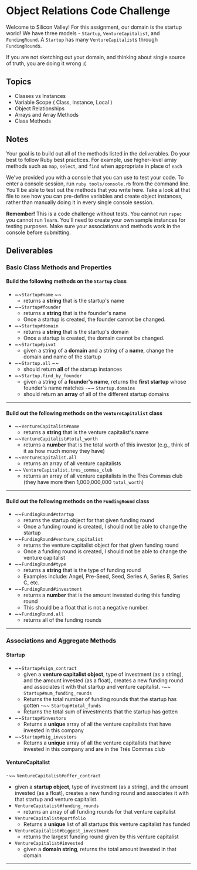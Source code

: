 # Object Relations Code Challenge

Welcome to Silicon Valley! For this assignment, our domain is the startup world! We have three models - `Startup`, `VentureCapitalist`, and `FundingRound`. A `Startup` has many `VentureCapitalist`s through `FundingRound`s.

If you are not sketching out your domain, and thinking about single source of truth,
you are doing it wrong :(

## Topics

- Classes vs Instances
- Variable Scope ( Class, Instance, Local )
- Object Relationships
- Arrays and Array Methods
- Class Methods

## Notes

Your goal is to build out all of the methods listed in the deliverables. Do your best to follow Ruby best practices. For example, use higher-level array methods such as `map`, `select`, and `find` when appropriate in place of `each`

We've provided you with a console that you can use to test your code. To enter a console session, run `ruby tools/console.rb` from the command line. You'll be able to test out the methods that you write here. Take a look at that file to see how you can pre-define variables and create object instances, rather than manually doing it in every single console session.

**Remember!** This is a code challenge without tests. You cannot run `rspec` you cannot run `learn`. You'll need to create your own sample instances for testing purposes. Make sure your associations and methods work in the console before submitting.

## Deliverables

### Basic Class Methods and Properties

#### Build the following methods on the `Startup` class

- ~~`Startup#name` ~~
  - returns a **string** that is the startup's name
- ~~`Startup#founder`
  - returns a **string** that is the founder's name
  - Once a startup is created, the founder cannot be changed.
- ~~`Startup#domain`
  - returns a **string** that is the startup's domain
  - Once a startup is created, the domain cannot be changed.
- ~~`Startup#pivot`
  - given a string of a **domain** and a string of a **name**, change the domain and name of the startup
- ~~`Startup.all` ~~
  - should return **all** of the startup instances
- ~~`Startup.find_by_founder`
  - given a string of a **founder's name**, returns the **first startup** whose founder's name matches
-~~ `Startup.domains`
  - should return an **array** of all of the different startup domains

---

#### Build out the following methods on the `VentureCapitalist` class

- ~~`VentureCapitalist#name`
  - returns a **string** that is the venture capitalist's name
- ~~`VentureCapitalist#total_worth`
  - returns a **number** that is the total worth of this investor (e.g., think of it as how much money they have)
- ~~`VentureCapitalist.all`
  - returns an array of all venture capitalists
- ~~ `VentureCapitalist.tres_commas_club`
  - returns an array of all venture capitalists in the Trés Commas club (they have more then 1,000,000,000 `total_worth`)

---

#### Build out the following methods on the `FundingRound` class

- ~~`FundingRound#startup`
  - returns the startup object for that given funding round
  - Once a funding round is created, I should not be able to change the startup
- ~~`FundingRound#venture_capitalist`
  - returns the venture capitalist object for that given funding round
  - Once a funding round is created, I should not be able to change the venture capitalist
- ~~`FundingRound#type`
  - returns a **string** that is the type of funding round
  - Examples include: Angel, Pre-Seed, Seed, Series A, Series B, Series C, etc.
- ~~`FundingRound#investment`
  - returns a **number** that is the amount invested during this funding round
  - This should be a float that is not a negative number.
- ~~`FundingRound.all`
  - returns all of the funding rounds

---

### Associations and Aggregate Methods

#### Startup

- ~~`Startup#sign_contract`
  - given a **venture capitalist object**, type of investment (as a string), and the amount invested (as a float), creates a new funding round and associates it with that startup and venture capitalist.
-~~ `Startup#num_funding_rounds`
  - Returns the total number of funding rounds that the startup has gotten
-~~ `Startup#total_funds`
  - Returns the total sum of investments that the startup has gotten
- ~~`Startup#investors`
  - Returns a **unique** array of all the venture capitalists that have invested in this company
- ~~`Startup#big_investors`
  - Returns a **unique** array of all the venture capitalists that have invested in this company and are in the Trés Commas club

#### VentureCapitalist

-~~ `VentureCapitalist#offer_contract`
  - given a **startup object**, type of investment (as a string), and the amount invested (as a float), creates a new funding round and associates it with that startup and venture capitalist.
- `VentureCapitalist#funding_rounds`
  - returns an array of all funding rounds for that venture capitalist
- `VentureCapitalist#portfolio`
  - Returns a **unique** list of all startups this venture capitalist has funded
- `VentureCapitalist#biggest_investment`
  - returns the largest funding round given by this venture capitalist
- `VentureCapitalist#invested`
  - given a **domain string**, returns the total amount invested in that domain

---
